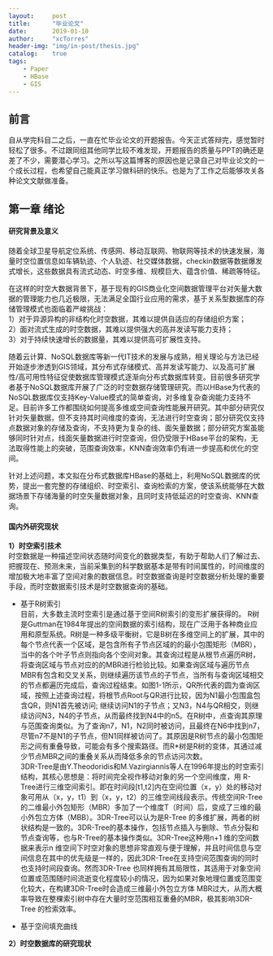 ```yaml
---
layout:     post
title:      "毕业论文"
date:       2019-01-10
author:     "xcTorres"
header-img: "img/in-post/thesis.jpg"
catalog:    true
tags:
    - Paper
    - HBase
    - GIS
---
```

## 前言  
自从学完科目二之后，一直在忙毕业论文的开题报告。今天正式答辩完，感觉暂时轻松了很多。不过跟同组其他同学比较不难发现，开题报告的质量与PPT的确还是差了不少，需要潜心学习。之所以写这篇博客的原因也是记录自己对毕业论文的一个成长过程，也希望自己能真正学习做科研的快乐。也是为了工作之后能够攻关各种论文文献做准备。

## 第一章 绪论  

#### 研究背景及意义
随着全球卫星导航定位系统、传感网、移动互联网、物联网等技术的快速发展，海量时空位置信息如车辆轨迹、个人轨迹、社交媒体数据，checkin数据等数据爆发式增长，这些数据具有流式动态、时空多维、规模巨大、蕴含价值、稀疏等特征。  

在这样的时空大数据背景下，基于现有的GIS商业化空间数据管理平台对矢量大数据的管理能力也几近极限，无法满足全国行业应用的需求，基于关系型数据库的存储管理模式也面临着严峻挑战：  
1）对于异源异构的非结构化时空数据，其难以提供自适应的存储组织方案；  
2）面对流式生成的时空数据，其难以提供强大的高并发读写能力支持；  
3）对于持续快速增长的数据量，其难以提供高可扩展性支持。    

随着云计算、NoSQL数据库等新一代IT技术的发展与成熟，相关理论与方法已经开始逐步渗透到GIS领域，其分布式存储模式、高并发读写能力、以及高可扩展性/高可用性特征促使数据库管理模式逐渐向分布式数据库转变。目前很多研究学者基于NoSQL数据库开展了广泛的时空数据存储管理研究。而以HBase为代表的NoSQL数据库仅支持Key-Value模式的简单查询，对多维复杂查询能力支持不足。目前许多工作都围绕如何提高多维或空间查询性能展开研究。其中部分研究仅针对矢量数据，但不支持其时间维度的查询，无法进行时空查询；部分研究仅支持点数据对象的存储及查询，不支持更为复杂的线、面矢量数据；部分研究方案虽能够同时针对点，线面矢量数据进行时空查询，但仍受限于HBase平台的架构，无法取得性能上的突破，范围查询效率，KNN查询效率仍有进一步提高和优化的空间。  

针对上述问题，本文拟在分布式数据库HBase的基础上，利用NoSQL数据库的优势，提出一套完整的存储组织、时空索引、查询检索的方案，使该系统能够在大数据场景下存储海量的时空矢量数据对象，且同时支持低延迟的时空查询、KNN查询。
#### 国内外研究现状

**1）时空索引技术**  
时空数据是一种描述空间状态随时间变化的数据类型，有助于帮助人们了解过去、把握现在、预测未来，当前采集到的科学数据基本是带有时间属性的，时间维度的增加极大地丰富了空间对象的数据信息。时空数据查询是时空数据分析处理的重要手段，而时空数据索引技术是时空数据查询的基础。 
- 基于R树索引  
目前，大多数主流时空索引是通过基于空间R树索引的变形扩展获得的。 R树是Guttman在1984年提出的空间数据的索引结构，现在广泛用于各种商业应用和原型系统。R树是一种多级平衡树，它是B树在多维空间上的扩展，其中的每个节点代表一个区域，是包含所有子节点区域的的最小包围矩形（MBR），当中的各个叶子节点则指向各个空间对象。其查询过程是从根节点遍历R树，将查询区域与节点对应的的MBR进行检验比较。如果查询区域与遍历节点MBR有包含和交叉关系，则继续遍历该节点的子节点，当所有与查询区域相交的节点都遍历完成后，查询过程结束。如图1-1所示，QR所代表的圆为查询区域，按照上述查询过程，将根节点Root与QR进行比较，因为N1最小包围盒包含QR，则N1首先被访问; 继续访问N1的子节点；又N3，N4与QR相交，则继续访问N3，N4的子节点，从而最终找到N4中的n5。在R树中，点查询其原理与范围查询类似。为了查询n7，N1，N2同时被访问，且最终在N6中找到n7，尽管n7不是N1的子节点，但N1同样被访问了。其原因是R树节点的最小包围矩形之间有重叠导致，可能会有多个搜索路径。而R*树是R树的变体，其通过减少节点MBR之间的重叠关系从而降低多余的节点访问次数。  
3DR-Tree是由Y.Theodoridis和M.Vazirgiannis等人在1996年提出的时空索引结构，其核心思想是：将时间完全视作移动对象的另一个空间维度，用 R-Tree进行三维空间索引。即在时间段[t1,t2]内在空间位置（x，y）处的移动对象可用从（x，y，t1）到（x，y，t2）的三维空间线段表示。传统空间R-Tree的二维最小外包矩形（MBR）多加了一个维度T（时间）后，变成了三维的最小外包立方体（MBB）。3DR-Tree可以认为是R-Tree 的多维扩展，两者的树状结构是一致的。3DR-Tree的基本操作，包括节点插入与删除、节点分裂和节点查询等，也与R-Tree的基本操作类似。3DR-Tree这种用n+1 维的空间数据来表示n 维空间下时空对象的思想非常直观与便于理解，并且时间信息与空间信息在其中的优先级是一样的，因此3DR-Tree在支持空间范围查询的同时也支持时间段查询。然而3DR-Tree 也同样拥有其局限性，其适用于对象空间位置或范围随时间流逝变化程度较小的情况，因为如果对象地理位置或范围变化较大，在构建3DR-Tree时会造成三维最小外包立方体 MBR过大，从而大概率导致在整棵索引树中存在大量时空范围相互重叠的MBR，极其影响3DR-Tree 的检索效率。

- 基于空间填充曲线

**2）时空数据库的研究现状**
